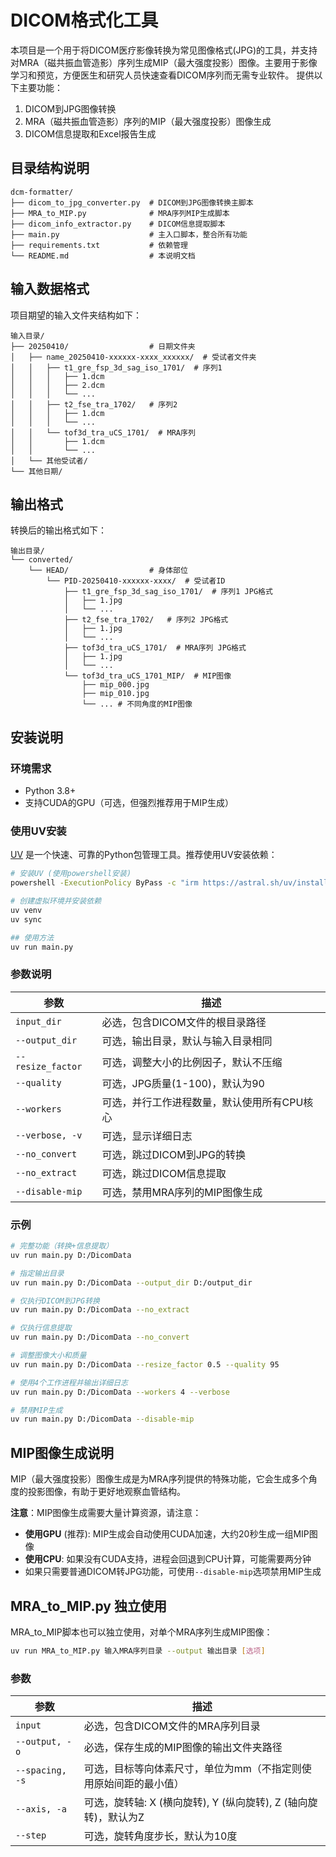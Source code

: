 # DICOM格式化工具

本项目是一个用于将DICOM医疗影像转换为常见图像格式(JPG)的工具，并支持对MRA（磁共振血管造影）序列生成MIP（最大强度投影）图像。主要用于影像学习和预览，方便医生和研究人员快速查看DICOM序列而无需专业软件。
提供以下主要功能：
1. DICOM到JPG图像转换
2. MRA（磁共振血管造影）序列的MIP（最大强度投影）图像生成
3. DICOM信息提取和Excel报告生成

## 目录结构说明

```
dcm-formatter/
├── dicom_to_jpg_converter.py  # DICOM到JPG图像转换主脚本
├── MRA_to_MIP.py              # MRA序列MIP生成脚本
├── dicom_info_extractor.py    # DICOM信息提取脚本
├── main.py                    # 主入口脚本，整合所有功能
├── requirements.txt           # 依赖管理
└── README.md                  # 本说明文档
```

## 输入数据格式

项目期望的输入文件夹结构如下：

```
输入目录/
├── 20250410/                  # 日期文件夹
│   ├── name_20250410-xxxxxx-xxxx_xxxxxx/  # 受试者文件夹
│   │   ├── t1_gre_fsp_3d_sag_iso_1701/  # 序列1
│   │   │   ├── 1.dcm
│   │   │   ├── 2.dcm
│   │   │   └── ...
│   │   ├── t2_fse_tra_1702/   # 序列2
│   │   │   ├── 1.dcm
│   │   │   └── ...
│   │   └── tof3d_tra_uCS_1701/  # MRA序列
│   │       ├── 1.dcm
│   │       └── ...
│   └── 其他受试者/
└── 其他日期/
```

## 输出格式

转换后的输出格式如下：

```
输出目录/
└── converted/
    └── HEAD/                  # 身体部位
        └── PID-20250410-xxxxxx-xxxx/  # 受试者ID
            ├── t1_gre_fsp_3d_sag_iso_1701/  # 序列1 JPG格式
            │   ├── 1.jpg
            │   └── ...
            ├── t2_fse_tra_1702/   # 序列2 JPG格式
            │   ├── 1.jpg
            │   └── ...
            ├── tof3d_tra_uCS_1701/  # MRA序列 JPG格式
            │   ├── 1.jpg
            │   └── ...
            └── tof3d_tra_uCS_1701_MIP/  # MIP图像
                ├── mip_000.jpg
                ├── mip_010.jpg
                └── ... # 不同角度的MIP图像
```

## 安装说明

### 环境需求

- Python 3.8+
- 支持CUDA的GPU（可选，但强烈推荐用于MIP生成）

### 使用UV安装

[UV](https://github.com/astral-sh/uv) 是一个快速、可靠的Python包管理工具。推荐使用UV安装依赖：

```bash
# 安装UV (使用powershell安装)
powershell -ExecutionPolicy ByPass -c "irm https://astral.sh/uv/install.ps1 | iex"

# 创建虚拟环境并安装依赖
uv venv
uv sync

## 使用方法
uv run main.py
```

### 参数说明

| 参数 | 描述 |
|------|------|
| `input_dir` | 必选，包含DICOM文件的根目录路径 |
| `--output_dir` | 可选，输出目录，默认与输入目录相同 |
| `--resize_factor` | 可选，调整大小的比例因子，默认不压缩 |
| `--quality` | 可选，JPG质量(1-100)，默认为90 |
| `--workers` | 可选，并行工作进程数量，默认使用所有CPU核心 |
| `--verbose, -v` | 可选，显示详细日志 |
| `--no_convert` | 可选，跳过DICOM到JPG的转换 |
| `--no_extract` | 可选，跳过DICOM信息提取 |
| `--disable-mip` | 可选，禁用MRA序列的MIP图像生成 |

### 示例

```bash
# 完整功能（转换+信息提取）
uv run main.py D:/DicomData

# 指定输出目录
uv run main.py D:/DicomData --output_dir D:/output_dir

# 仅执行DICOM到JPG转换
uv run main.py D:/DicomData --no_extract

# 仅执行信息提取
uv run main.py D:/DicomData --no_convert

# 调整图像大小和质量
uv run main.py D:/DicomData --resize_factor 0.5 --quality 95

# 使用4个工作进程并输出详细日志
uv run main.py D:/DicomData --workers 4 --verbose

# 禁用MIP生成
uv run main.py D:/DicomData --disable-mip
```

## MIP图像生成说明

MIP（最大强度投影）图像生成是为MRA序列提供的特殊功能，它会生成多个角度的投影图像，有助于更好地观察血管结构。

**注意**：MIP图像生成需要大量计算资源，请注意：

- **使用GPU** (推荐): MIP生成会自动使用CUDA加速，大约20秒生成一组MIP图像
- **使用CPU**: 如果没有CUDA支持，进程会回退到CPU计算，可能需要两分钟
- 如果只需要普通DICOM转JPG功能，可使用`--disable-mip`选项禁用MIP生成

## MRA_to_MIP.py 独立使用

MRA_to_MIP脚本也可以独立使用，对单个MRA序列生成MIP图像：

```bash
uv run MRA_to_MIP.py 输入MRA序列目录 --output 输出目录 [选项]
```

### 参数

| 参数 | 描述 |
|------|------|
| `input` | 必选，包含DICOM文件的MRA序列目录 |
| `--output, -o` | 必选，保存生成的MIP图像的输出文件夹路径 |
| `--spacing, -s` | 可选，目标等向体素尺寸，单位为mm（不指定则使用原始间距的最小值） |
| `--axis, -a` | 可选，旋转轴: X (横向旋转), Y (纵向旋转), Z (轴向旋转)，默认为Z |
| `--step` | 可选，旋转角度步长，默认为10度 |
